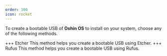 ```yaml
---
order: 100
icon: rocket
---
```


To create a bootable USB of **Oshin OS** to install on your system, choose any of the following methods.

+++ Etcher
This method helps you create a bootable USB using Etcher.
+++ Rufus
This method helps you create a bootable USB using Rufus.
